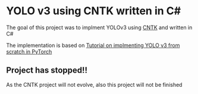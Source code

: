 # YOLO v3 using CNTK written in C#
The goal of this project was to implment YOLOv3 using [CNTK](https://www.microsoft.com/en-us/cognitive-toolkit/) and written in C#

The implementation is based on [Tutorial on implmenting YOLO v3 from scratch in PyTorch](https://blog.paperspace.com/how-to-implement-a-yolo-object-detector-in-pytorch/)

## Project has stopped!!
As the CNTK project will not evolve, also this project will not be finished
